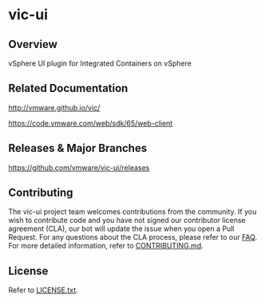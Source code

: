 

# vic-ui

## Overview

vSphere UI plugin for Integrated Containers on vSphere

## Related Documentation

http://vmware.github.io/vic/

https://code.vmware.com/web/sdk/65/web-client

## Releases & Major Branches

https://github.com/vmware/vic-ui/releases

## Contributing

The vic-ui project team welcomes contributions from the community. If you wish to contribute code and you have not
signed our contributor license agreement (CLA), our bot will update the issue when you open a Pull Request. For any
questions about the CLA process, please refer to our [FAQ](https://cla.vmware.com/faq). For more detailed information,
refer to [CONTRIBUTING.md](CONTRIBUTING.md).

## License

Refer to [LICENSE.txt](LICENSE.txt).
